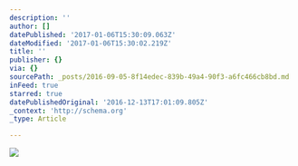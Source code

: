 ```yaml
---
description: ''
author: []
datePublished: '2017-01-06T15:30:09.063Z'
dateModified: '2017-01-06T15:30:02.219Z'
title: ''
publisher: {}
via: {}
sourcePath: _posts/2016-09-05-8f14edec-839b-49a4-90f3-a6fc466cb8bd.md
inFeed: true
starred: true
datePublishedOriginal: '2016-12-13T17:01:09.805Z'
_context: 'http://schema.org'
_type: Article

---
```

![](https://the-grid-user-content.s3-us-west-2.amazonaws.com/a9f54e57-056f-4f02-8090-9b78db6500fc.jpg)